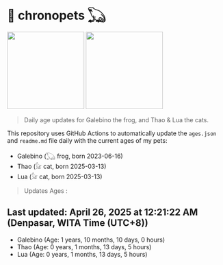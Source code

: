 # 🐾 chronopets 𓆏
<img src="https://github.com/user-attachments/assets/802b3632-7c4b-4232-a3a0-8b1d8fa6f04d" widht=180 height=180 >
<img src="https://github.com/user-attachments/assets/16687005-7ebb-4607-be57-0c8e528fed06" widht=180 height=180 >

> Daily age updates for Galebino the frog, and Thao & Lua the cats.

This repository uses GitHub Actions to automatically update the `ages.json` and `readme.md` file daily with the current ages of my pets: <br>
- Galebino (𓆏 frog, born 2023-06-16)
- Thao (𓃠 cat, born 2025-03-13)
- Lua (𓃠 cat, born 2025-03-13)

> Updates Ages :

## Last updated: April 26, 2025 at 12:21:22 AM (Denpasar, WITA Time (UTC+8))

- Galebino (Age: 1 years, 10 months, 10 days, 0 hours)
- Thao (Age: 0 years, 1 months, 13 days, 5 hours)
- Lua (Age: 0 years, 1 months, 13 days, 5 hours)


